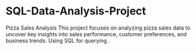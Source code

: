 # SQL-Data-Analysis-Project
Pizza Sales Analysis This project focuses on analyzing pizza sales data to uncover key insights into sales performance, customer preferences, and business trends. Using SQL for querying .
